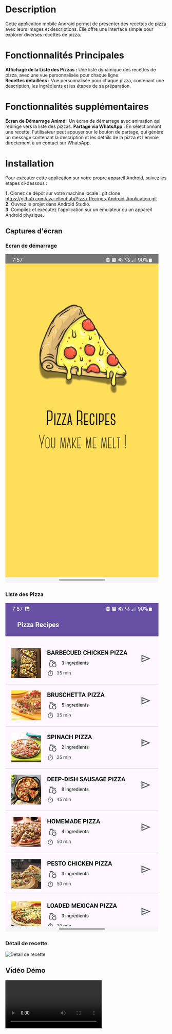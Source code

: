 # Description
Cette application mobile Android permet de présenter des recettes de pizza avec leurs images et descriptions.  Elle offre une interface simple pour explorer diverses recettes de pizza.

# Fonctionnalités Principales
**Affichage de la Liste des Pizzas :** Une liste dynamique des recettes de pizza, avec une vue personnalisée pour chaque ligne.  
**Recettes détaillées :**  Vue personnalisée pour chaque pizza, contenant une description, les ingrédients et les étapes de sa préparation.

# Fonctionnalités supplémentaires
**Écran de Démarrage Animé :** Un écran de démarrage avec animation qui redirige vers la liste des pizzas. 
**Partage via WhatsApp :** En sélectionnant une recette, l'utilisateur peut appuyer sur le bouton de partage, qui génère un message contenant la description et les détails de la pizza et l'envoie directement à un contact sur WhatsApp.

# Installation
Pour exécuter cette application sur votre propre appareil Android, suivez les étapes ci-dessous :

**1.** Clonez ce dépôt sur votre machine locale : git clone https://github.com/aya-elloubab/Pizza-Recipes-Android-Application.git  
**2.** Ouvrez le projet dans Android Studio.  
**3.** Compilez et exécutez l'application sur un émulateur ou un appareil Android physique.  

## Captures d'écran

### Ecran de démarrage
![Ecran de démarrage](images/Splash.png)
### Liste des Pizza
![Liste des Pizza](images/PizzaList.png)
### Détail de recette
![Détail de recette](images/PizzaDescription.png)


## Vidéo Démo
![Demo Video](PizzaDemo.mp4)
